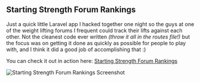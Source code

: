 ## Starting Strength Forum Rankings

Just a quick little Laravel app I hacked together one night so the guys at one of the weight lifting forums I frequent could track their lifts against each other. Not the cleanest code ever written *(throw it all in the routes file!)* but the focus was on getting it done as quickly as possible for people to play with, and I think it did a good job of accomplishing that :)

You can check it out in action here: [Starting Strength Forum Rankings](http://startingstrength.adamwathan.me)

![Starting Strength Forum Rankings Screenshot](https://dl.dropboxusercontent.com/u/3616293/ssrankings.png)